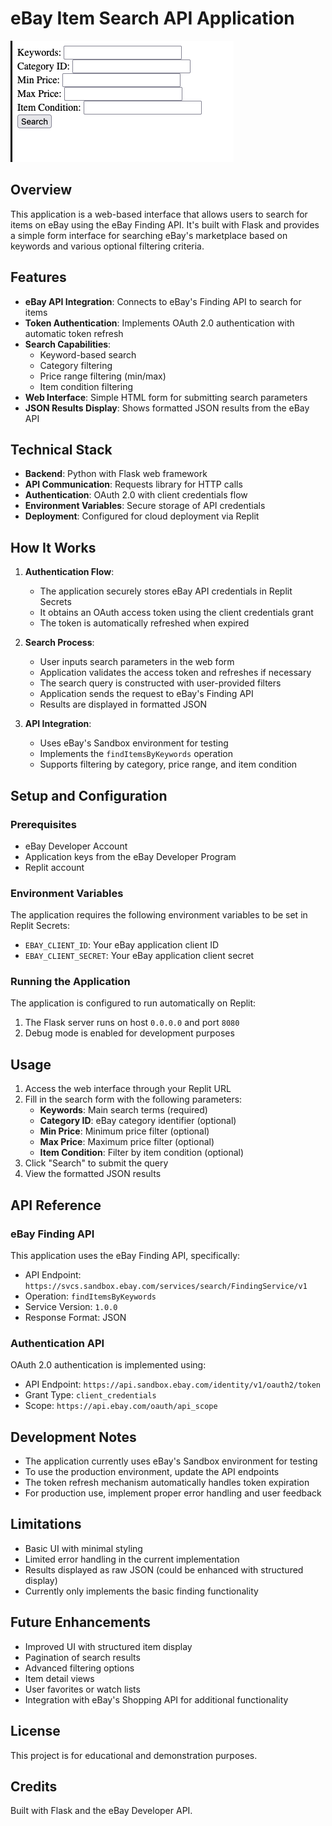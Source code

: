 
# eBay Item Search API Application
![image](image.png)

## Overview

This application is a web-based interface that allows users to search for items on eBay using the eBay Finding API. It's built with Flask and provides a simple form interface for searching eBay's marketplace based on keywords and various optional filtering criteria.

## Features

- **eBay API Integration**: Connects to eBay's Finding API to search for items
- **Token Authentication**: Implements OAuth 2.0 authentication with automatic token refresh
- **Search Capabilities**:
  - Keyword-based search
  - Category filtering
  - Price range filtering (min/max)
  - Item condition filtering
- **Web Interface**: Simple HTML form for submitting search parameters
- **JSON Results Display**: Shows formatted JSON results from the eBay API

## Technical Stack

- **Backend**: Python with Flask web framework
- **API Communication**: Requests library for HTTP calls
- **Authentication**: OAuth 2.0 with client credentials flow
- **Environment Variables**: Secure storage of API credentials
- **Deployment**: Configured for cloud deployment via Replit

## How It Works

1. **Authentication Flow**:
   - The application securely stores eBay API credentials in Replit Secrets
   - It obtains an OAuth access token using the client credentials grant
   - The token is automatically refreshed when expired

2. **Search Process**:
   - User inputs search parameters in the web form
   - Application validates the access token and refreshes if necessary
   - The search query is constructed with user-provided filters
   - Application sends the request to eBay's Finding API
   - Results are displayed in formatted JSON

3. **API Integration**:
   - Uses eBay's Sandbox environment for testing
   - Implements the `findItemsByKeywords` operation
   - Supports filtering by category, price range, and item condition

## Setup and Configuration

### Prerequisites

- eBay Developer Account
- Application keys from the eBay Developer Program
- Replit account

### Environment Variables

The application requires the following environment variables to be set in Replit Secrets:

- `EBAY_CLIENT_ID`: Your eBay application client ID
- `EBAY_CLIENT_SECRET`: Your eBay application client secret

### Running the Application

The application is configured to run automatically on Replit:

1. The Flask server runs on host `0.0.0.0` and port `8080`
2. Debug mode is enabled for development purposes

## Usage

1. Access the web interface through your Replit URL
2. Fill in the search form with the following parameters:
   - **Keywords**: Main search terms (required)
   - **Category ID**: eBay category identifier (optional)
   - **Min Price**: Minimum price filter (optional)
   - **Max Price**: Maximum price filter (optional)
   - **Item Condition**: Filter by item condition (optional)
3. Click "Search" to submit the query
4. View the formatted JSON results

## API Reference

### eBay Finding API

This application uses the eBay Finding API, specifically:
- API Endpoint: `https://svcs.sandbox.ebay.com/services/search/FindingService/v1`
- Operation: `findItemsByKeywords`
- Service Version: `1.0.0`
- Response Format: JSON

### Authentication API

OAuth 2.0 authentication is implemented using:
- API Endpoint: `https://api.sandbox.ebay.com/identity/v1/oauth2/token`
- Grant Type: `client_credentials`
- Scope: `https://api.ebay.com/oauth/api_scope`

## Development Notes

- The application currently uses eBay's Sandbox environment for testing
- To use the production environment, update the API endpoints
- The token refresh mechanism automatically handles token expiration
- For production use, implement proper error handling and user feedback

## Limitations

- Basic UI with minimal styling
- Limited error handling in the current implementation
- Results displayed as raw JSON (could be enhanced with structured display)
- Currently only implements the basic finding functionality

## Future Enhancements

- Improved UI with structured item display
- Pagination of search results
- Advanced filtering options
- Item detail views
- User favorites or watch lists
- Integration with eBay's Shopping API for additional functionality

## License

This project is for educational and demonstration purposes.

## Credits

Built with Flask and the eBay Developer API.
